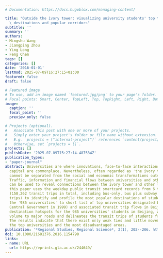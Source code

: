 ```yaml
---
# Documentation: https://docs.hugoblox.com/managing-content/

title: "Outside the ivory tower: visualizing university students' top transit-trip\
  \ destinations and popular corridors"
subtitle: ''
summary: ''
authors:
- Mingshu Wang
- Jiangping Zhou
- Ying Long
- Feng Chen
tags: []
categories: []
date: '2016-01-01'
lastmod: 2025-07-09T16:27:15+01:00
featured: false
draft: false

# Featured image
# To use, add an image named `featured.jpg/png` to your page's folder.
# Focal points: Smart, Center, TopLeft, Top, TopRight, Left, Right, BottomLeft, Bottom, BottomRight.
image:
  caption: ''
  focal_point: ''
  preview_only: false

# Projects (optional).
#   Associate this post with one or more of your projects.
#   Simply enter your project's folder or file name without extension.
#   E.g. `projects = ["internal-project"]` references `content/project/deep-learning/index.md`.
#   Otherwise, set `projects = []`.
projects: []
publishDate: '2025-07-09T15:27:14.487584Z'
publication_types:
- "paper-journal"
abstract: Universities are where innovations, face-to-face interactions and social
  capital are commonplace. Nevertheless, often regarded as 'the ivory tower', universities
  cannot be separated from the social and economic transformations outside of them.
  Traffic, information and financial flows between universities and other locations
  can be used to reveal connections between the ivory tower and other locales. Therefore,
  this paper uses the weekday public transit smartcard records from 6 to 9 April 2010
  (158,262 transit trips in total, including bus-only, bus plus subway and subway-only
  trips) to identify and profile the most popular destinations of student riders from
  the '985 universities' (a short list of top universities designated by the Chinese
  Central Government in 1999) and associated transit trip flows in Beijing. It identifies
  destination hotspots for the 985 universities' students in Beijing, allocates traffic
  volume to major roads and delineates the transit trips of students from each campus.
  The results indicate that there exist only weak ties and little movement between
  the top universities and the most disadvantaged areas.
publication: '*Regional Studies, Regional Science*, 3(1), 202--206. https://doi.org/10.1080/21681376.2016.1154798'
doi: 10.1080/21681376.2016.1154798
links:
- name: URL
  url: https://eprints.gla.ac.uk/244649/
---
```


